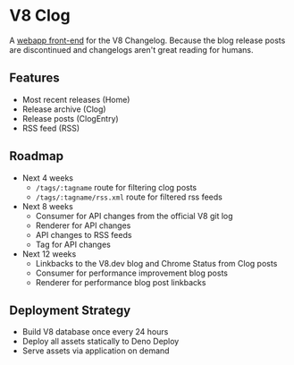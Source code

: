# V8 Clog

A [webapp front-end](https://v8clog.deno.dev) for the V8 Changelog. Because the
blog release posts are discontinued and changelogs aren't great reading for
humans.

## Features

- Most recent releases (Home)
- Release archive (Clog)
- Release posts (ClogEntry)
- RSS feed (RSS)

## Roadmap

- Next 4 weeks
  - `/tags/:tagname` route for filtering clog posts
  - `/tags/:tagname/rss.xml` route for filtered rss feeds
- Next 8 weeks
  - Consumer for API changes from the official V8 git log
  - Renderer for API changes
  - API changes to RSS feeds
  - Tag for API changes
- Next 12 weeks
  - Linkbacks to the V8.dev blog and Chrome Status from Clog posts
  - Consumer for performance improvement blog posts
  - Renderer for performance blog post linkbacks

## Deployment Strategy

- Build V8 database once every 24 hours
- Deploy all assets statically to Deno Deploy
- Serve assets via application on demand
